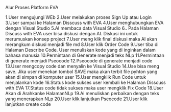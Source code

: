 Alur Proses Platform EVA

1.User mengujungi WEb
2.User melakukan proses Sign Up atau Login
3.User sampai ke Halaman Disscuss with EVA
4.User menghubungkan EVA dengan Visual Studio
5.AI membaca data Visual Studio
6.. Pada Halaman Discuss with EVA user bisa diskusi dengan AI. Diskusi ini untuk merumuskan konsep project
7.User meng klik final diskusi maka AI akan merangkum diskusi menjadi file md
8.User klik Order Code
9.User tiba di Halaman Describe Code. User menuliskan kode yang di inginkan dalam bahasa manusia
10.Permintaan di Generate menjadi teks NLp
11.Permintaan di generate menjadi Pseocode
12.Pseocode di generate menjadi code
13.User mengcopy code dan menyalin ke Visual Studio
14.Use bisa meng save. Jika user menekan tombol SAVE maka akan terbit file pyhton yang akan di simpan di komputer user
15.User mengklik Run Code untuk menjalankan kode
16.Status kode sukses user kembali ke Halaman  Disscuss with EVA
17.Status code tidak sukses maka user mengklik Fix Code
18.User Akan di Arahkanke HalamanNLp
19.Ai menuliskan perbaikan dengan teks yang menerapkan NLp
20.User klik lanjutkan Pseocode
21.User klik lanjutkan create code